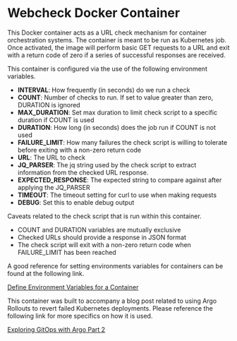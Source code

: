 # Webcheck Docker Container
This Docker container acts as a URL check mechanism for container orchestration systems. The container is meant to be run as Kubernetes job. Once activated, the image will perform basic GET requests to a URL and exit with a return code of zero if a series of successful responses are received.

This container is configured via the use of the following environment variables.
- **INTERVAL**: How frequently (in seconds) do we run a check
- **COUNT**: Number of checks to run. If set to value greater than zero, DURATION is ignored
- **MAX_DURATION**: Set max duration to limit check script to a specific duration if COUNT is used
- **DURATION**: How long (in seconds) does the job run if COUNT is not used
- **FAILURE_LIMIT**: How many failures the check script is willing to tolerate before exiting with a non-zero return code
- **URL**: The URL to check
- **JQ_PARSER**: The jq string used by the check script to extract information from the checked URL response.
- **EXPECTED_RESPONSE**: The expected string to compare against after applying the JQ_PARSER
- **TIMEOUT**: The timeout setting for curl to use when making requests
- **DEBUG**: Set this to enable debug output


Caveats related to the check script that is run within this container.
- COUNT and DURATION variables are mutually exclusive
- Checked URLs should provide a response in JSON format
- The check script will exit with a non-zero return code when FAILURE_LIMIT has been reached

A good reference for setting environments variables for containers can be found at the following link.

[Define Environment Variables for a Container](https://kubernetes.io/docs/tasks/inject-data-application/define-environment-variable-container/)

This container was built to accompany a blog post related to using Argo Rollouts to revert failed Kubernetes deployments. Please reference the following link for more specifics on how it is used.

[Exploring GitOps with Argo Part 2](https://www.trek10.com/blog/exploring-gitops-with-argo-part-2)
